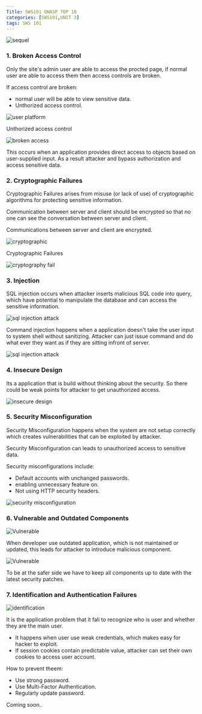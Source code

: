 ```yaml
---
Title: SWS101 OWASP TOP 10
categories: [SWS101,UNIT 3]
tags: SWS 101
---
```


![sequel](../assets/owasp/owasp.jpeg)

### 1. Broken Access Control

Only the site's admin user are able to access the procted page, if normal user are able to access them then access controls are broken. 

If access control are broken:
* normal user will be able to view sensitive data.
* Unthorized access control.

![user platform](../assets/owasp/acces2.png)

Unthorized access control

![broken access](../assets/owasp/acces1.png)

This occurs when an application provides direct access to objects based on user-supplied input. As a result attacker and  bypass authorization and access sensitive data.

### 2. Cryptographic Failures

Cryptographic Failures arises from misuse (or lack of use) of cryptographic algorithms for protecting sensitive information.

Communication between server and client should be encrypted so that no one can see the conversation between server and client.

Communications between server and client are encrypted.

![cryptographic](../assets/owasp/cryptography.png)

 Cryptographic Failures

![cryptography fail](../assets/owasp/cryptographicfail.png)

### 3. Injection

SQL injection occurs when attacker inserts malicious SQL code into query, which have potential to manipulate the database and  can access the sensitive information.

![sql injection attack](../assets/owasp/sqlinjectionattack.png)

Command injection happens when a application doesn't take the user input to system shell without sanitizing. Attacker can just issue command and do what ever they want as if they are sitting infront of server.

![sql injection attack](../assets/owasp/commandinjection.png)


### 4. Insecure Design

Its a application that is build without thinking about the security. So there could be weak points for attacker to get unauthorized access.

![insecure design](../assets/owasp/insecuredesign.png)


### 5. Security Misconfiguration

Security Misconfiguration happens when the system are not setup correctly which creates vulnerabilities that can be exploited by attacker.

Security Misconfiguration can leads to unauthorized access to sensitive data. 


Security misconfigurations include:

* Default accounts with unchanged passwords.
* enabling unnecessary feature on.
* Not using HTTP security headers.

![security misconfiguration](../assets/owasp/securitymis.png)


### 6. Vulnerable and Outdated Components

![Vulnerable](../assets/owasp/outdate.png)

When developer use outdated application, which is not maintained or updated, this leads for attacker to introduce malicious component.

![Vulnerable](../assets/owasp/Vulnerable.png)

To be at the safer side we have to keep all components up to date with the latest security patches.


### 7. Identification and Authentication Failures

![identification](../assets/owasp/identification.png)

It is the application problem that it fali to recognize who is user and whether they are the main user.

* It happens when user use weak credentials, which makes easy for hacker to exploit.
* If session cookies contain predictable value, attacker can set their own cookies to access user account.

How to prevent theem:
* Use strong password.
* Use Multi-Factor Authentication.
* Regularly update password.


Coming soon..









